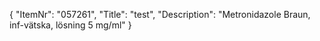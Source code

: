 {
  "ItemNr": "057261",
  "Title": "test",
  "Description": "Metronidazole Braun, inf-vätska, lösning 5 mg/ml"
}